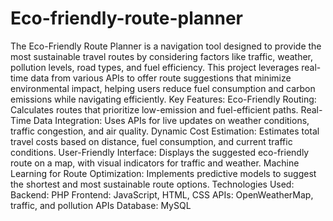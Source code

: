 # Eco-friendly-route-planner
The Eco-Friendly Route Planner is a navigation tool designed to provide the most sustainable travel routes by considering factors like traffic, weather, pollution levels, road types, and fuel efficiency. This project leverages real-time data from various APIs to offer route suggestions that minimize environmental impact, helping users reduce fuel consumption and carbon emissions while navigating efficiently.
Key Features:
Eco-Friendly Routing: Calculates routes that prioritize low-emission and fuel-efficient paths.
Real-Time Data Integration: Uses APIs for live updates on weather conditions, traffic congestion, and air quality.
Dynamic Cost Estimation: Estimates total travel costs based on distance, fuel consumption, and current traffic conditions.
User-Friendly Interface: Displays the suggested eco-friendly route on a map, with visual indicators for traffic and weather.
Machine Learning for Route Optimization: Implements predictive models to suggest the shortest and most sustainable route options.
Technologies Used:
Backend: PHP
Frontend: JavaScript, HTML, CSS
APIs: OpenWeatherMap, traffic, and pollution APIs
Database: MySQL
